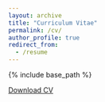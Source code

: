 ```yaml
---
layout: archive
title: "Curriculum Vitae"
permalink: /cv/
author_profile: true
redirect_from:
  - /resume
---
```



{% include base_path %}

<a href="http://ether0.github.io/files/CV_SLee_webpage.pdf" class="btn" download target="_blank">Download CV</a>
